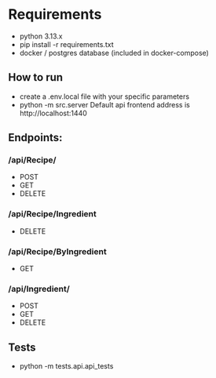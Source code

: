 # Requirements
* python 3.13.x
* pip install -r requirements.txt
* docker / postgres database (included in docker-compose)


## How to run
* create a .env.local file with your specific parameters
* python -m src.server
Default api frontend address is http://localhost:1440

## Endpoints:
### /api/Recipe/
* POST
* GET
* DELETE
### /api/Recipe/Ingredient
* DELETE
### /api/Recipe/ByIngredient
* GET
### /api/Ingredient/
* POST
* GET
* DELETE

## Tests
* python -m tests.api.api_tests
